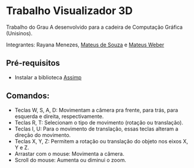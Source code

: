 # Trabalho Visualizador 3D
Trabalho do Grau A desenvolvido para a cadeira de Computação Gráfica (Unisinos).

Integrantes: Rayana Menezes, [Mateus de Souza](https://github.com/mateusdesouzaa) e [Mateus Weber](https://github.com/MateusDW)

## Pré-requisitos
- Instalar a biblioteca [Assimp](https://assimp-docs.readthedocs.io/en/v5.1.0/)

## Comandos:
- Teclas W, S, A, D: Movimentam a câmera pra frente, para trás, para esquerda e direita, respectivamente.
- Teclas R, T: Selecionam o tipo de movimento (rotaçâo ou translação).
- Teclas I, U: Para o movimento de translaçâo, essas teclas alteram a direção do movimento.
- Teclas X, Y, Z: Permitem a rotação ou translaçâo do objeto nos eixos X, Y e Z.
- Arrastar com o mouse: Movimenta a câmera.
- Scroll do mouse: Aumenta ou diminui o zoom.
